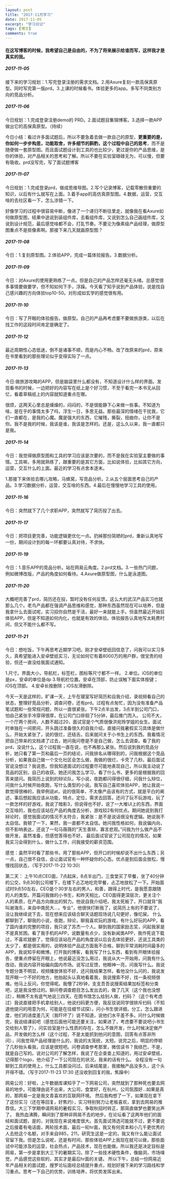 ```yaml
---
layout: post
title: "2017-11月学习"
date: 2017-11-05
excerpt: "学习日记"
tags: [博文]
comments: true
---
```


#### 在这写博客的时候，我希望自己是自由的，不为了将来展示给谁而写，这样我才是真实的我。

##### 2017-11-05

接下来的学习规划：1.写完登录注册的需求文档。2.用Axure复刻一款高保真原型。同时写完第一版prd。3.上课的时候看书。体验更多的app。多写不同类别方向的竞品分析。

##### 2017-11-06

今日规划：1.完成登录注册demo的	PRD。2.面试题目集锦博客。3.选择一款APP做出它的高保真原型。（持续）

今日小结：看过许多面试题后，所以不要急着去做一款自己的原型，**更重要的是，你如何一步步构思，功能取舍，许多细节的斟酌，这个过程中自己的思考**，而不是随便做一套原型图。而且面试题设计到工具的也比较少，更过是你的产品思维，是你的体验，对产品相关的思考和了解。所以不要在实验室碌碌无为，可以慢，但要有吸收。prd没写完，写了面试题博客

##### 2017-11-07

今日规划：1.完成登录prd，做成思维导图。2.写个记录博客，记载零散但重要的知识，以后有什么就写在上面。3.着手app的高仿真原型图。4.数据，运营，交互啥的去社区看一下，怎么涉猎一下。

好像学习的过程中很容易中断，像进了一个递归不断往里走，就像我在看Axure如何做原型图，结果中途说到装组件库，去看组件库，又说到怎么自己画组件库，又说到设计规范，最后感觉啥都不会，打乱节奏。不要沦为像素级产品经理，做原型图重点不是抠像素啊。那接下来几天就画原型图？

##### 2017-11-08

今日：1.复刻原型图。2.体验APP，完成一篇体验报告。3.数据分析。


##### 2017-11-09

今日：对Axure的使用更熟练了一点。但是自己的产品怎样还毫无头绪。总感觉很多事情要做要学，但不知如何下手，浮躁。今天看了知乎说到产品体验，说是找自己感兴趣的方向体验top10-50。对形成如玄学的感觉很有用。

##### 2017-11-10

今日：写了开眼的体验报告。做原型。自己的产品再考虑要不要做旅游类，以后在找工作的这段时间肯定是确定了。

##### 2017-11-12

最近周期性心态低迷，倒不是诸事不顺，而是内心不畅。改了改原来的prd，原来在书里看到的那些理论似乎变得实际了一点。

##### 2017-11-13

今日:做旅游攻略的APP，但是脑袋里什么都没有，不知道设计什么样的界面。发现看书的时候，一边把好的内容写在纸上是个好习惯，不至于看完一本书无从回忆，看着草稿纸上的内容就知道重点在哪。

很烦，这两天心里总是燥燥的，闷闷的，不是很能静下心来做一些事。不知道为啥，是在乎的事情太多了吗，浮生一日，多思无益。那些最深的情绪在干扰我，它们一直都在，是我的心魔。魔是强大的东西，它摧残，撕裂，扭曲你，让你不是你。我不是我的时候，我该是谁，我该是怎样的。还是，这么久以来，我一直都只是我。

##### 2017-11-14

今日：我觉得做原型图和工具的学习应该是次要的，而不是我在实验室主要做的事情。工具嘛，多用就熟练了，跟重要的是其它方面，比如说体验，比如其它方向，运营，交互什么的上面。最近的学习有点舍本逐末。

1.那接下来体验去哪儿攻略，马蜂窝，写竞品分析。2.从五个层面思考自己的产品。3.学习数据分析，运营，交互啥的东西。4.最后在慢慢地学习工具的使用。

##### 2017-11-16

今日：突然就下了几个求职APP，突然就写了简历投了出去。

##### 2017-11-17

今日：把项目更完善，功能逻辑更优化一点。扔掉那份简陋的prd，重新认真地写一份，期间设计到的每一环都要认真对待，不求快。

##### 2017-11-19

今日：1.音乐APP的竞品分析。站在网易云角度。2.prd文档。3.一些热门问题，例如微博改版，产品的角度如何看待。4.Axure做原型图，什么是泳道图。

##### 2017-11-20

大概吧完善了prd，简历还在投，暂时没有任何反馈。这么大的武汉产品实习也就那么几个。老鸟产品都在强调产品思维和感觉，那种东西虽然现在可以培养，但是我拿什么去面试呢，实习招你自然是干活，最好一来就能上手。但虽然最近开始狂体验APP，但是不知道如何内化，也就是有效的体验。体验报告认真地写太耗费时间，但又不能什么都不写。

##### 2017-11-21

今日：想吃饭，下午再思考近期学习吧。刚才安卓壁纸回信息了，问我可以实习多久，真希望能进入安卓壁纸实习，无论如何它有着8000万的用户群，很宝贵的经验，但还一直没给我面试通知。





1.尺寸。界面大小，导航栏，标签栏，图标等尺寸都不一样。
2.单位。iOS的单位是px，安卓的单位是dp
3.导航栏位置。安卓在顶部，防止误触下面实体按键；iOS在顶部。
4.安卓长按删除；iOS左滑删除。

今天一天是这样的，旷课一天，上午在寝室写好简历和自我介绍，录视频看自己的状态，整理好竞品分析，调查问卷，还有prd。过程有点匆忙，因为没有准备产品笔试题和一些常规问题，所以一直很紧张。下午2点半出发，3点半到公司门口，怕自己紧张手冷穿得很厚，在公司门口徘徊了5分钟，最后推门而入。
公司不大，一个厅两个房间，人数不超过20，面试官是个气质很像洪宛玲学姐的女生。面试时单独在一间房间，开头跳过准备很久的自我介绍，直接问我暑假实习具体是做什么，开始太紧张了，说的很烂，还结舌。后来就问关于小书生上的东西。我看情况把自己带来的文档递了过去，她问我问卷是不是自己做，怎么去调查。看了我的prd，没说什么，这个过程我一直在说，也不再那么紧张。然后说到我的竞品分析，她只看了第一页和最后一页的结论，问我排名从哪得到的，问我根据这个竞品分析，如果我自己做一个文化社区会怎么做，我做的很烂，卡壳了几秒。最后面试官说没想过？我说恩。但我知道面试的过程要尽可能地表现自己，所以我主动说了竞品的区别，自己的收获。她还问我怎么学习，看了什么书，更多的是根据我的回答来提问。我简历上说到的辩论队，写小说，夜跑都问得很仔细，问我什么辩位，问我什么时候开始夜跑，写什么类型的小说。我写自己喜欢体验APP，她让我说一款觉得很棒的，我举例说at，说的很简单，不太像产品该有的方式，就是平白的阐述，事后想起我应该从功能，特点，定位，需求去回答。还问了玩不玩游戏，玩了一款怎样的好游戏，我说了暗影3，但说得也不好，说了一大堆UI上的东西，界面交互啥的，我也应该站在产品的角度去分析，游戏较2有何优点。期间她说到我打辩论时，感觉我面试的情况不太符合，我紧张：是不是说话很没有逻辑。她说我不太自信。我顿了一下，果然，我一直都不太自信。她问我性格如何，我说偏内向，但不影响表达，还说了一句马薇薇的“天生善辩，寡言悲观。”问我为什么做产品不做开发，虽然准备，但感觉答得也不好。
最后面试官说了公司现在的情况，如果我实习会得到什么，做什么工作，问我接受的薪资范围。

感觉：虽然平时看了那些书，用了那些APP，但开口的时候却说不出什么东西；另一点，自己很不自信，会让面试官有一种怀疑你的心态。优点是到后面会放松，慢慢找回状态，（写于2017-11-22 10:30）

第二天：
上午10点CEO面，7点起床，8点半出门，三食堂买了早餐，坐了40分钟的公交，9点30到公司楼下，在楼下忐忑地吃完早餐，忐忑地放松了一下。开始面试时9点50左右，CEO是个30岁左右的男人，和善，跟得上时代，是我愿意跟随的人的类型。开篇问我做的小书生，和昨天相比，CEO面得更深层次，更关注个人的素质，在产品方向做出的努力。他说自我介绍吧，我太死板了，开口就背“我叫谢海东，来自中南民大...，专业”，他很快打断我了，说简历上有的不要说了，没让我继续说下去，现在想来应该结合聊天话题现场说几句更好，像坨屎。
什么都聊到了，聊我的小说，夜跑，辩论，聊我喜欢玩的游戏，有什么好玩的APP，看了国内谁的完整的项目，我只说了苏杰一个人。聊到我的国家励志奖，问起我家是不是真贫困。看了我手机的APP，说数量有点少，没有新闻类APP，我作死说下载过，不喜欢就删了，觉得应该站在产品的角度说以后会去体验更好。还说工具类的太少了，都是很实用的，说明体验产品这方面我不合格，聊到平常消耗时间最多的APP，我说知乎和微博。打开我的博客，看我写了什么东西，看到有开眼体验报告，便重点停留在开眼上，他说最近没怎么用过，我说从大一开始用，问我有什么改动，我说内容开始偏向国内市场。说写过反馈，他眼神一亮，问我写什么。我说专题分类不明显，视频播放体验不好，还问我结果怎样。看他没什么问的，我说发现开眼一个不好的地方，他抬起头认真地看着我，我说搜索不好，找一条视频很难。他马上反问，你觉得呢。我懵了2秒钟，支支吾吾说搜索结果加标签和分类吧，这是我没想过的。聊问卷调查题目怎么发出去的，做了几天（这个我也没想过），稍微不太有底气地说三四天。在图书馆怎么给别人做，扫码？（这个有考虑过）我说直接把手机拿给别人，他说扫码更方便，我反驳说同学很排斥扫码（不知道他提问的用意为何，可能是在往细节试探）。问小书生很详细，分工，怎么跟进度，他们的进度差几天（我吓坏了）说不知道，说他们水平差不多。问什么时候做完，我说结课前吧（感觉后面他可能还要关注，如果进了，考虑要不要说吧小书生交给别人管了），问实验室是什么性质的存在，怎么不做开发，什么时候决定做产品，开发做的怎么样（这个过程，不是太能抓到他问的意图，回答有点答非所问），问我觉得产品经理是什么的，我说的太笼统，太短。说完之后，明显的停顿了几秒抬头看我，应该是很短吧。问卷调查参考那里，微信读书？我结巴，不是，就是自己写的。说对公司的了解怎样，我说了在企查查上知道的，用过安卓壁纸，记得那个logo，他介绍了一下公司现在的状况，我来的话有什么。
全程没有一句聊到工具的使用上，什么工具都没问过。后来结尾是，我接触产品没多久，这个头开得不错。（写于2017-11-23 17:30 还没收到回复的我，焦躁中）


网易公司：好啦，上午数据库课知乎了一下网易公司，突然就到了那种死也要去网易的地步。可能理由说不出来，大公司，食堂好，在杭州，公司氛围好...如果是真的，那网易一定是我文青喜欢的互联网环境。
然后我构想了一下，如果现在拿下了这份实习（还在等回复，好焦灼），实习特别努力让老板喜欢，拿到去网易的推荐信。大三下学期申请网易的暑假实习，争取秋招时转正，那简直做梦也要笑出声了。
我热血沸腾，瞬间到了那种非网易不去的地步。在论坛看了这两年他们的面经和面试题，是的，对我现在来说难度很大。首先面试筛选可能就不过，更不要说之后接着有电话面，两轮技术面，最后一轮hr面，我又有何资本和小几千更优秀的人去抢这个名额，对手来自985，211，研究生这是一定的，我又有什么能让面试官留下我。但是怎么说呢，还是有时间，那些体验APP上我现在就可以做，那些面试中可能涉及的运营，社会热点，产品技术，现在也能做。所以我还是决定目标是网易，第一步是拿到大三下的暑期实习。除了一些技术硬性条件，像脑洞，市场嗅觉，产品感觉这些软的，其实才是最后hr面的关键。
所以下午，总结一份网易近年产品相关的面试题，搜罗论坛面经总结提升重点，规划好接下来的学习路线和学习重点。思考一下自己的优势，训练培养，将优势发挥出来。


